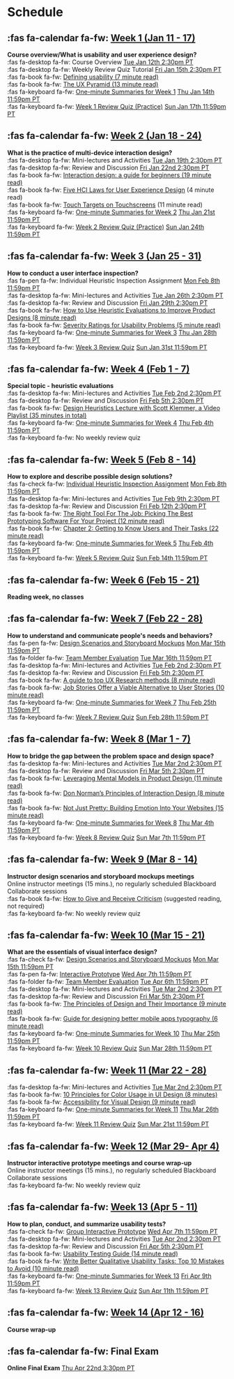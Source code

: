 # Schedule

## :fas fa-calendar fa-fw: [Week 1 (Jan 11 - 17)](week-01)
**Course overview/What is usability and user experience design?**  
:fas fa-desktop fa-fw: Course Overview <span class='badge'> [Tue Jan 12th 2:30pm PT](https://www.timeanddate.com/worldclock/fixedtime.html?msg=CMPT-363+Course+Overview&iso=20210112T1430&p1=256&ah=1&am=50)</span>  
:fas fa-desktop fa-fw: Weekly Review Quiz Tutorial <span class='badge'> [Fri Jan 15th 2:30pm PT](https://www.timeanddate.com/worldclock/fixedtime.html?msg=CMPT-363+Review+and+Discussion&iso=20210115T1430&p1=256&am=50)</span>  
:fas fa-book fa-fw: [Defining usability (7 minute read)](https://blog.prototypr.io/defining-usability-e7bf42e8abd0)  
:fas fa-book fa-fw: [The UX Pyramid (13 minute read)](https://uxdesign.cc/the-ux-pyramid-1e74ea61d95)  
:fas fa-keyboard fa-fw: [One-minute Summaries for Week 1](https://canvas.sfu.ca/courses/61465/assignments) <span class='badge'> [Thu Jan 14th 11:59pm PT](https://www.timeanddate.com/worldclock/fixedtime.html?msg=CMPT-363+One-minute+Summaries+for+Week+1+Due+Date&iso=20210114T235900&p1=256)</span>  
:fas fa-keyboard fa-fw: [Week 1 Review Quiz (Practice)](https://canvas.sfu.ca/courses/62884/assignments/642591) <span class='badge'> [Sun Jan 17th 11:59pm PT](https://www.timeanddate.com/worldclock/fixedtime.html?msg=CMPT-363+Week+1+Review+Quiz+%28Practice%29+Due+Date&iso=20210117T235900)</span>  

## :fas fa-calendar fa-fw: [Week 2 (Jan 18 - 24)](week-02)
**What is the practice of multi-device interaction design?**  
:fas fa-desktop fa-fw: Mini-lectures and Activities <span class='badge'> [Tue Jan 19th 2:30pm PT](https://www.timeanddate.com/worldclock/fixedtime.html?msg=CMPT-363+Mini-lectures+and+Activities&iso=20210119T1430&p1=256&ah=1&am=50)</span>  
:fas fa-desktop fa-fw: Review and Discussion <span class='badge'> [Fri Jan 22nd 2:30pm PT](https://www.timeanddate.com/worldclock/fixedtime.html?msg=CMPT-363+Review+and+Discussion&iso=20210122T1430&p1=256&am=50)</span>  
:fas fa-book fa-fw: [Interaction design: a guide for beginners (19 minute read)](https://uxplanet.org/interaction-design-a-guide-for-beginners-32ff2364b53f)  
:fas fa-book fa-fw: [Five HCI Laws for User Experience Design](https://measuringu.com/hci-laws/) (4 minute read)  
:fas fa-book fa-fw: [Touch Targets on Touchscreens](https://www.nngroup.com/articles/touch-target-size/) (11 minute read)  
:fas fa-keyboard fa-fw: [One-minute Summaries for Week 2](https://canvas.sfu.ca/courses/61465/assignments) <span class='badge'> [Thu Jan 21st 11:59pm PT](https://www.timeanddate.com/worldclock/fixedtime.html?msg=One-minute+Summaries+for+Week+2+Due+Date&iso=20210121T235900&p1=256)</span>  
:fas fa-keyboard fa-fw: [Week 2 Review Quiz (Practice)](https://canvas.sfu.ca/courses/62884/assignments/642592) <span class='badge'> [Sun Jan 24th 11:59pm PT](https://www.timeanddate.com/worldclock/fixedtime.html?msg=CMPT-363+Week+2+Review+Quiz+%28Practice%29+Due+Date&iso=20210124T235900)</span>  

## :fas fa-calendar fa-fw: [Week 3 (Jan 25 - 31)](week-03)
**How to conduct a user interface inspection?**  
:fas fa-pen fa-fw: Individual Heuristic Inspection Assignment <span class='badge'> [Mon Feb 8th 11:59pm PT](https://www.timeanddate.com/worldclock/fixedtime.html?msg=CMPT-363+Individual+Heuristic+Inspection+Due+Date&iso=20210208T2359&p1=256)</span>  
:fas fa-desktop fa-fw: Mini-lectures and Activities <span class='badge'> [Tue Jan 26th 2:30pm PT](https://www.timeanddate.com/worldclock/fixedtime.html?msg=CMPT-363+Mini-lectures+and+Activities&iso=20210126T1430&p1=256&ah=1&am=50)</span>  
:fas fa-desktop fa-fw: Review and Discussion <span class='badge'> [Fri Jan 29th 2:30pm PT](https://www.timeanddate.com/worldclock/fixedtime.html?msg=CMPT-363+Review+and+Discussion&iso=20210129T1430&p1=256&am=50)</span>  
:fas fa-book fa-fw: [How to Use Heuristic Evaluations to Improve Product Designs (8 minute read)](https://xd.adobe.com/ideas/process/user-testing/how-to-heuristic-evaluation-analysis-ux-design/)  
:fas fa-book fa-fw: [Severity Ratings for Usability Problems (5 minute read)](https://www.nngroup.com/articles/how-to-rate-the-severity-of-usability-problems/)   
:fas fa-keyboard fa-fw: [One-minute Summaries for Week 3](https://canvas.sfu.ca/courses/61465/assignments) <span class='badge'> [Thu Jan 28th 11:59pm PT](https://www.timeanddate.com/worldclock/fixedtime.html?msg=One-minute+Summaries+for+Week+3+Due+Date&iso=20210128T235900&p1=256)</span>  
:fas fa-keyboard fa-fw: [Week 3 Review Quiz](https://canvas.sfu.ca/courses/62884/assignments/642596) <span class='badge'> [Sun Jan 31st 11:59pm PT](https://www.timeanddate.com/worldclock/fixedtime.html?msg=CMPT-363+Week+3+Review+Quiz+Due+Date&iso=20210131T235900)</span>  

## :fas fa-calendar fa-fw: [Week 4 (Feb 1 - 7)](week-04)
**Special topic - heuristic evaluations**  
:fas fa-desktop fa-fw: Mini-lectures and Activities <span class='badge'> [Tue Feb 2nd 2:30pm PT](https://www.timeanddate.com/worldclock/fixedtime.html?msg=CMPT-363+Review+and+Discussion&iso=20210202T1430&p1=256&ah=1&am=50)</span>  
:fas fa-desktop fa-fw: Review and Discussion <span class='badge'> [Fri Feb 5th 2:30pm PT](https://www.timeanddate.com/worldclock/fixedtime.html?msg=CMPT-363+Review+and+Discussion&iso=20210205T1430&p1=256&am=50)</span>  
:fas fa-book fa-fw: [Design Heuristics Lecture with Scott Klemmer, a Video Playlist (35 minutes in total)](https://www.youtube.com/playlist?list=PLVtu1bDQijari7LfHOoSTdcpbWIkwZWIA)  
:fas fa-keyboard fa-fw: [One-minute Summaries for Week 4](https://canvas.sfu.ca/courses/61465/assignments) <span class='badge'> [Thu Feb 4th 11:59pm PT](https://www.timeanddate.com/worldclock/fixedtime.html?msg=One-minute+Summaries+for+Week+6+Due+Date&iso=20210204T235900&p1=256)</span>  
:fas fa-keyboard fa-fw: No weekly review quiz  

## :fas fa-calendar fa-fw: [Week 5 (Feb 8 - 14)](week-05)
**How to explore and describe possible design solutions?**    
:fas fa-check fa-fw: [Individual Heuristic Inspection Assignment](https://canvas.sfu.ca/courses/59869/assignments/583039) <span class='badge'> [Mon Feb 8th 11:59pm PT](https://www.timeanddate.com/worldclock/fixedtime.html?msg=CMPT-363+Individual+Heuristic+Inspection+Due+Date&iso=20210208T2359&p1=256)</span>    
:fas fa-desktop fa-fw: Mini-lectures and Activities <span class='badge'> [Tue Feb 9th 2:30pm PT](https://www.timeanddate.com/worldclock/fixedtime.html?msg=CMPT-363+Review+and+Discussion&iso=20210209T1430&p1=256&ah=1&am=50)</span>  
:fas fa-desktop fa-fw: Review and Discussion <span class='badge'> [Fri Feb 12th 2:30pm PT](https://www.timeanddate.com/worldclock/fixedtime.html?msg=CMPT-363+Review+and+Discussion&iso=20210212T1430&p1=256&am=50)</span>  
:fas fa-book fa-fw: [The Right Tool For The Job: Picking The Best Prototyping Software For Your Project (12 minute read)](https://uxdesign.cc/the-right-tool-for-the-job-picking-the-best-prototyping-software-for-your-project-6ddd5145d860)  
:fas fa-book fa-fw: [Chapter 2: Getting to Know Users and Their Tasks (22 minute read)](https://courses.cs.washington.edu/courses/cse440/08au/readings_files/lewis-reiman/chap-2.v-1.html)  
:fas fa-keyboard fa-fw: [One-minute Summaries for Week 5](https://canvas.sfu.ca/courses/61465/assignments) <span class='badge'> [Thu Feb 4th 11:59pm PT](https://www.timeanddate.com/worldclock/fixedtime.html?msg=One-minute+Summaries+for+Week+5+Due+Date&iso=20210211T235900&p1=256)</span>    
:fas fa-keyboard fa-fw: [Week 5 Review Quiz](https://canvas.sfu.ca/courses/62884/assignments/642597) <span class='badge'> [Sun Feb 14th 11:59pm PT](https://www.timeanddate.com/worldclock/fixedtime.html?msg=CMPT-363+Week+5+Review+Quiz+Due+Date&iso=20210214T235900)</span>  

## :fas fa-calendar fa-fw: [Week 6 (Feb 15 - 21)](week-06)
**Reading week, no classes**  

## :fas fa-calendar fa-fw: [Week 7 (Feb 22 - 28)](week-07)
**How to understand and communicate people's needs and behaviors?**  
:fas fa-pen fa-fw: [Design Scenarios and Storyboard Mockups](https://canvas.sfu.ca/courses/59869/assignments/583038) <span class='badge'> [Mon Mar 15th 11:59pm PT](https://www.timeanddate.com/worldclock/fixedtime.html?msg=CMPT-363+Group+Storyboards+Mockups+Due+Date&iso=20210315T2359&p1=256)</span>  
:fas fa-folder fa-fw: [Team Member Evaluation](https://www.surveymonkey.ca/r/WFTBBDX) <span class='badge'> [Tue Mar 16th 11:59pm PT](https://www.timeanddate.com/worldclock/fixedtime.html?msg=CMPT-363+Team+Member+Evaluation+Due+Date&iso=20210316T235900&p1=256)</span>  
:fas fa-desktop fa-fw: Mini-lectures and Activities <span class='badge'> [Tue Feb 2nd 2:30pm PT](https://www.timeanddate.com/worldclock/fixedtime.html?msg=CMPT-363+Review+and+Discussion&iso=20210223T1430&p1=256&ah=1&am=50)</span>  
:fas fa-desktop fa-fw: Review and Discussion <span class='badge'> [Fri Feb 5th 2:30pm PT](https://www.timeanddate.com/worldclock/fixedtime.html?msg=CMPT-363+Review+and+Discussion&iso=20210226T1430&p1=256&am=50)</span>  
:fas fa-book fa-fw: [A guide to top UX Research methods (8 minute read)](https://uxdesign.cc/a-guide-to-top-ux-research-methods-1adef6d46efe)  
:fas fa-book fa-fw: [Job Stories Offer a Viable Alternative to User Stories (10 minute read)](https://www.mountaingoatsoftware.com/blog/job-stories-offer-a-viable-alternative-to-user-stories)  
:fas fa-keyboard fa-fw: [One-minute Summaries for Week 7](https://canvas.sfu.ca/courses/61465/assignments) <span class='badge'> [Thu Feb 25th 11:59pm PT](https://www.timeanddate.com/worldclock/fixedtime.html?msg=One-minute+Summaries+for+Week+7+Due+Date&iso=20210225T235900&p1=256)</span>  
:fas fa-keyboard fa-fw: [Week 7 Review Quiz](https://canvas.sfu.ca/courses/62884/assignments/642598) <span class='badge'> [Sun Feb 28th 11:59pm PT](https://www.timeanddate.com/worldclock/fixedtime.html?msg=CMPT-363+Week+7+Review+Quiz+Due+Date&iso=20210228T235900) </span>

## :fas fa-calendar fa-fw: [Week 8 (Mar 1 - 7)](week-08)
**How to bridge the gap between the problem space and design space?**  
:fas fa-desktop fa-fw: Mini-lectures and Activities <span class='badge'> [Tue Mar 2nd 2:30pm PT](https://www.timeanddate.com/worldclock/fixedtime.html?msg=CMPT-363+Review+and+Discussion&iso=20210302T1430&p1=256&ah=1&am=50)</span>  
:fas fa-desktop fa-fw: Review and Discussion <span class='badge'> [Fri Mar 5th 2:30pm PT](https://www.timeanddate.com/worldclock/fixedtime.html?msg=CMPT-363+Review+and+Discussion&iso=20210305T1430&p1=256&am=50)</span>  
:fas fa-book fa-fw: [Leveraging Mental Models in Product Design (11 minute read)](https://medium.com/swlh/leveraging-mental-models-in-ux-design-21ba8fbce22d)  
:fas fa-book fa-fw: [Don Norman’s Principles of Interaction Design (8 minute read)](https://medium.com/@sachinrekhi/don-normans-principles-of-interaction-design-51025a2c0f33)  
:fas fa-book fa-fw: [Not Just Pretty: Building Emotion Into Your Websites (15 minute read)](https://www.smashingmagazine.com/2012/04/building-emotion-into-your-websites/)  
:fas fa-keyboard fa-fw: [One-minute Summaries for Week 8](https://canvas.sfu.ca/courses/61465/assignments) <span class='badge'>[Thu Mar 4th 11:59pm PT](https://www.timeanddate.com/worldclock/fixedtime.html?msg=One-minute+Summaries+for+Week+8+Due+Date&iso=20210304T235900&p1=256)</span>  
:fas fa-keyboard fa-fw: [Week 8 Review Quiz](https://canvas.sfu.ca/courses/62884/assignments/642599) <span class='badge'>[Sun Mar 7th 11:59pm PT](https://www.timeanddate.com/worldclock/fixedtime.html?msg=CMPT-363+Week+8+Review+Quiz+Due+Date&iso=20210307T235900)</span>

## :fas fa-calendar fa-fw: [Week 9 (Mar 8 - 14)](week-09)
**Instructor design scenarios and storyboard mockups meetings**  
Online instructor meetings (15 mins.), no regularly scheduled Blackboard Collaborate sessions  
:fas fa-book fa-fw: [How to Give and Receive Criticism](http://scottberkun.com/essays/35-how-to-give-and-receive-criticism/) (suggested reading, not required)  
:fas fa-keyboard fa-fw: No weekly review quiz  

## :fas fa-calendar fa-fw: [Week 10 (Mar 15 - 21)](week-10)
**What are the essentials of visual interface design?**  
:fas fa-check fa-fw: [Design Scenarios and Storyboard Mockups](https://canvas.sfu.ca/courses/59869/assignments/583038) <span class='badge'> [Mon Mar 15th 11:59pm PT](https://www.timeanddate.com/worldclock/fixedtime.html?msg=CMPT-363+Group+Storyboards+Mockups+Due+Date&iso=20210315T2359&p1=256)</span>  
:fas fa-pen fa-fw: [Interactive Prototype](https://canvas.sfu.ca/courses/59869/assignments/583040) <span class='badge'> [Wed Apr 7th 11:59pm PT](https://www.timeanddate.com/worldclock/fixedtime.html?msg=CMPT-363+Group+Interactive+Prototype+Due+Date&iso=20210406T2359&p1=256)</span>  
:fas fa-folder fa-fw: [Team Member Evaluation](https://www.surveymonkey.ca/r/R3P2WNP) <span class='badge'> [Tue Apr 6th 11:59pm PT](https://www.timeanddate.com/worldclock/fixedtime.html?msg=CMPT-363+Team+Member+Evaluation+Due+Date&iso=20210407T235900&p1=256)</span>  
:fas fa-desktop fa-fw: Mini-lectures and Activities <span class='badge'> [Tue Mar 2nd 2:30pm PT](https://www.timeanddate.com/worldclock/fixedtime.html?msg=CMPT-363+Review+and+Discussion&iso=20210316T1430&p1=256&ah=1&am=50)</span>  
:fas fa-desktop fa-fw: Review and Discussion <span class='badge'> [Fri Mar 5th 2:30pm PT](https://www.timeanddate.com/worldclock/fixedtime.html?msg=CMPT-363+Review+and+Discussion&iso=20210319T1430&p1=256&am=50)</span>  
:fas fa-book fa-fw: [The Principles of Design and Their Importance (9 minute read)](https://www.toptal.com/designers/ui/principles-of-design)  
:fas fa-book fa-fw: [Guide for designing better mobile apps typography (6 minute read)](https://uxdesign.cc/guide-for-designing-better-mobile-apps-typography-5796495ef86f)  
:fas fa-keyboard fa-fw: [One-minute Summaries for Week 10](https://canvas.sfu.ca/courses/61465/assignments) <span class='badge'> [Thu Mar 25th 11:59pm PT](https://www.timeanddate.com/worldclock/fixedtime.html?msg=One-minute+Summaries+for+Week+10+Due+Date&iso=20210318T235900&p1=256)</span>  
:fas fa-keyboard fa-fw: [Week 10 Review Quiz](https://canvas.sfu.ca/courses/62884/assignments/642593) <span class='badge'> [Sun Mar 28th 11:59pm PT](https://www.timeanddate.com/worldclock/fixedtime.html?msg=CMPT-363+Week+10+Review+Quiz+Due+Date&iso=20210321T235900)</span>

## :fas fa-calendar fa-fw: [Week 11 (Mar 22 - 28)](week-11)
:fas fa-desktop fa-fw: Mini-lectures and Activities <span class='badge'> [Tue Mar 2nd 2:30pm PT](https://www.timeanddate.com/worldclock/fixedtime.html?msg=CMPT-363+Review+and+Discussion&iso=20210323T1430&p1=256&ah=1&am=50)</span>  
:fas fa-book fa-fw: [10 Principles for Color Usage in UI Design (8 minutes)](https://uxdesign.cc/10-principles-for-color-usage-in-ui-design-65174b213004)  
:fas fa-book fa-fw: [Accessibility for Visual Design (9 minute read)](https://www.uxbooth.com/articles/accessibility-visual-design)  
:fas fa-keyboard fa-fw: [One-minute Summaries for Week 11](https://canvas.sfu.ca/courses/61465/assignments) <span class='badge'> [Thu Mar 26th 11:59pm PT](https://www.timeanddate.com/worldclock/fixedtime.html?msg=One-minute+Summaries+for+Week+12+Due+Date&iso=20210325T235900&p1=256)</span>  
:fas fa-keyboard fa-fw: [Week 11 Review Quiz](https://canvas.sfu.ca/courses/62884/assignments/642594) <span class='badge'>[Sun Mar 21st 11:59pm PT](https://www.timeanddate.com/worldclock/fixedtime.html?msg=CMPT-363+Week+11+Review+Quiz+Due+Date&iso=20210328T235900)</span>
## :fas fa-calendar fa-fw: [Week 12 (Mar 29- Apr 4)](week-12)
**Instructor interactive prototype meetings and course wrap-up**  
Online instructor meetings (15 mins.), no regularly scheduled Blackboard Collaborate sessions  
:fas fa-keyboard fa-fw: No weekly review quiz  

## :fas fa-calendar fa-fw: [Week 13 (Apr 5 - 11)](week-13)
**How to plan, conduct, and summarize usability tests?**  
:fas fa-check fa-fw: [Group Interactive Prototype](https://canvas.sfu.ca/courses/59869/assignments/583040) <span class='badge'> [Wed Apr 7th 11:59pm PT](https://www.timeanddate.com/worldclock/fixedtime.html?msg=CMPT-363+Group+Interactive+Prototype+Due+Date&iso=20210406T2359&p1=256) </span>  
:fas fa-desktop fa-fw: Mini-lectures and Activities <span class='badge'> [Tue Apr 2nd 2:30pm PT](https://www.timeanddate.com/worldclock/fixedtime.html?msg=CMPT-363+Review+and+Discussion&iso=20210406T1430&p1=256&am=50)</span>  
:fas fa-desktop fa-fw: Review and Discussion <span class='badge'> [Fri Apr 5th 2:30pm PT](https://www.timeanddate.com/worldclock/fixedtime.html?msg=CMPT-363+Review+and+Discussion&iso=20210409T1430&p1=256&am=50)</span>  
:fas fa-book fa-fw: [Usability Testing Guide (14 minute read)](https://boxesandarrows.com/usability-testing-guide/)  
:fas fa-book fa-fw: [Write Better Qualitative Usability Tasks: Top 10 Mistakes to Avoid (10 minute read)](https://www.nngroup.com/articles/better-usability-tasks/)  
:fas fa-keyboard fa-fw: [One-minute Summaries for Week 13](https://canvas.sfu.ca/courses/61465/assignments) <span class='badge'> [Fri Apr 9th 11:59pm PT](https://www.timeanddate.com/worldclock/fixedtime.html?msg=One-minute+Summaries+for+Week+13+Due+Date&iso=20210408T235900&p1=256)</span>  
:fas fa-keyboard fa-fw: [Week 13 Review Quiz](https://canvas.sfu.ca/courses/62884/assignments/642595) <span class='badge'> [Sun Apr 11th 11:59pm PT](https://www.timeanddate.com/worldclock/fixedtime.html?msg=CMPT-363+Week+13+Review+Quiz+Due+Date&iso=20210411T235900)</span>  
## :fas fa-calendar fa-fw: [Week 14 (Apr 12 - 16)](week-14)
**Course wrap-up**  

## :fas fa-calendar fa-fw: Final Exam
**Online Final Exam** <span class='badge'> [Thu Apr 22nd 3:30pm PT](https://www.timeanddate.com/worldclock/fixedtime.html?msg=CMPT-363+Final+Exam+Date&iso=20210422T153000&p1=256)</span> 
